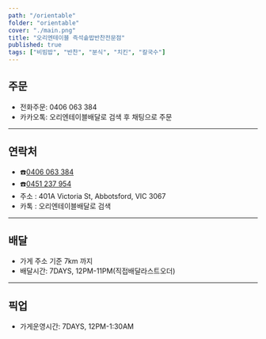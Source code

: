 ```yaml
---
path: "/orientable"
folder: "orientable"
cover: "./main.png"
title: "오리엔테이블 즉석솥밥반찬전문점"
published: true
tags: ["비빔밥", "반찬", "분식", "치킨", "칼국수"]
---
```


## 주문
- 전화주문: 0406 063 384
- 카카오톡: 오리엔테이블배달로 검색 후 채팅으로 주문

---

## 연락처
- ☎️<a href="tel:0406063384">0406 063 384</a> 
- ☎️<a href="tel:0451237954">0451 237 954</a> 
- 주소 : 401A Victoria St, Abbotsford, VIC 3067
- 카톡 : 오리엔테이블배달로 검색 

---

## 배달
- 가게 주소 기준 7km 까지
- 배달시간: 7DAYS, 12PM-11PM(직접배달라스트오더)


---

## 픽업
- 가게운영시간: 7DAYS, 12PM-1:30AM  